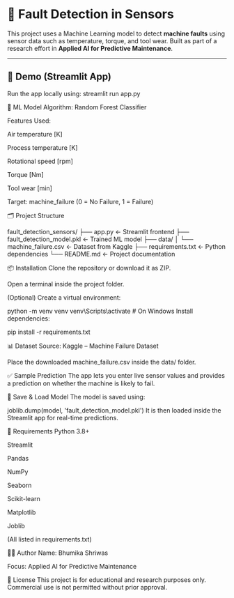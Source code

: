 # 🔧 Fault Detection in Sensors

This project uses a Machine Learning model to detect **machine faults** using sensor data such as temperature, torque, and tool wear. Built as part of a research effort in **Applied AI for Predictive Maintenance**.

---

## 🚀 Demo (Streamlit App)

Run the app locally using:
streamlit run app.py

🧠 ML Model
Algorithm: Random Forest Classifier

Features Used:

Air temperature [K]

Process temperature [K]

Rotational speed [rpm]

Torque [Nm]

Tool wear [min]

Target: machine_failure (0 = No Failure, 1 = Failure)



🗂️ Project Structure

fault_detection_sensors/
├── app.py                     ← Streamlit frontend
├── fault_detection_model.pkl  ← Trained ML model
├── data/
│   └── machine_failure.csv    ← Dataset from Kaggle
├── requirements.txt           ← Python dependencies
└── README.md                  ← Project documentation

📦 Installation
Clone the repository or download it as ZIP.

Open a terminal inside the project folder.

(Optional) Create a virtual environment:

python -m venv venv
venv\Scripts\activate   # On Windows
Install dependencies:

pip install -r requirements.txt


📊 Dataset
Source: Kaggle – Machine Failure Dataset

Place the downloaded machine_failure.csv inside the data/ folder.

✅ Sample Prediction
The app lets you enter live sensor values and provides a prediction on whether the machine is likely to fail.

💾 Save & Load Model
The model is saved using:

joblib.dump(model, 'fault_detection_model.pkl')
It is then loaded inside the Streamlit app for real-time predictions.

📌 Requirements
Python 3.8+

Streamlit

Pandas

NumPy

Seaborn

Scikit-learn

Matplotlib

Joblib

(All listed in requirements.txt)

👨‍🔬 Author
Name: Bhumika Shriwas

Focus: Applied AI for Predictive Maintenance

📃 License
This project is for educational and research purposes only. Commercial use is not permitted without prior approval.




